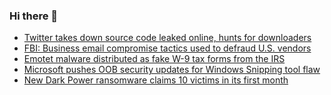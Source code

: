### Hi there 👋

<!--START_SECTION:feed-->
* [Twitter takes down source code leaked online, hunts for downloaders](https://www.bleepingcomputer.com/news/security/twitter-takes-down-source-code-leaked-online-hunts-for-downloaders/)
* [FBI: Business email compromise tactics used to defraud U.S. vendors](https://www.bleepingcomputer.com/news/security/fbi-business-email-compromise-tactics-used-to-defraud-us-vendors/)
* [Emotet malware distributed as fake W-9 tax forms from the IRS ](https://www.bleepingcomputer.com/news/security/emotet-malware-distributed-as-fake-w-9-tax-forms-from-the-irs/)
* [Microsoft pushes OOB security updates for Windows Snipping tool flaw](https://www.bleepingcomputer.com/news/microsoft/microsoft-pushes-oob-security-updates-for-windows-snipping-tool-flaw/)
* [New Dark Power ransomware claims 10 victims in its first month](https://www.bleepingcomputer.com/news/security/new-dark-power-ransomware-claims-10-victims-in-its-first-month/)
<!--END_SECTION:feed-->

<!--
**frankenk/frankenk** is a ✨ _special_ ✨ repository because its `README.md` (this file) appears on your GitHub profile.

Here are some ideas to get you started:

- 🔭 I’m currently working on ...
- 🌱 I’m currently learning ...
- 👯 I’m looking to collaborate on ...
- 🤔 I’m looking for help with ...
- 💬 Ask me about ...
- 📫 How to reach me: ...
- 😄 Pronouns: ...
- ⚡ Fun fact: ...
-->



